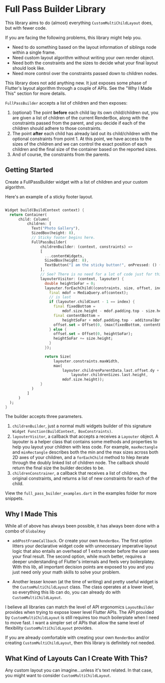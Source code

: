 # Full Pass Builder Library

This library aims to do (almost) everything `CustomMultiChildLayout` does, but with fewer code.

If you are facing the following problems, this library might help you.

- Need to do something based on the layout information of siblings node within a single frame.
- Need custom layout algorithm without writing your own render object.
- Need both the constraints and the sizes to decide what your final layout should look like.
- Need more control over the constraints passed down to children nodes.

This library does not add anything new. It just exposes some phase of Flutter's layout algorithm
through a couple of APIs. See the "Why I Made This" section for more details.

`FullPassBuilder` accepts a list of children and then exposes:

1. (optional) The point **before** each child lay its own child/children out, you are given a list
   of children of the current RenderBox, along with the constraints passed from the parent, and you
   decide if each of the children should adhere to those constraints.
2. The point **after** each child has already laid out its child/children with the optional
   constraints from point 1. At this point, we have access to the sizes of the children and we can
   control the exact position of each children and the final size of the container based on the
   reported sizes.
3. And of course, the constraints from the parents.

## Getting Started

Create a FullPassBuilder widget with a list of children and your custom algorithm.

Here's an example of a sticky footer layout.

```dart

Widget build(BuildContext context) {
  return Container(
      child: Column(
          children: [
            Text("Photo Gallery"),
            SizedBox(height: 8),
            // Sticky footer begins here.
            FullPassBuilder(
                childrenBuilder: (context, constraints) =>
                [
                  ...contentWidgets,
                  SizedBox(height: 8),
                  TextButton("I am the sticky button!", onPressed: () {}),
                ],
                // See? There is no need for a lot of code just for this.
                layouterVisitor: (context, layouter) {
                  double heightSoFar = 0;
                  layouter.forEachChild((constraints, size, offset, index) {
                    final mdof = MediaQuery.of(context);
                    // is last
                    if (layouter.childCount - 1 == index) {
                      final fixedBottom =
                          mdof.size.height - mdof.padding.top - size.height;
                      final contentBottom =
                          heightSoFar + mdof.padding.top - additonalBottomPadding;
                      offset.set = Offset(0, (max(fixedBottom, contentBottom)));
                    } else {
                      offset.set = Offset(0, heightSoFar);
                      heightSoFar += size.height;
                    }
                  });

                  return Size(
                      layouter.constraints.maxWidth,
                      max(
                          layouter.childrenParentData.last.offset.dy +
                              layouter.childrenSizes.last.height,
                          mdof.size.height));
                }
            )
          ]
      )
  );
}

```

The builder accepts three parameters.

1. `childrenBuilder`, just a normal multi widgets builder of this
   signature `Widget Function(BuildContext, BoxConstraints)`.
2. `layouterVisitor`, a callback that accepts a receives a `Layouter` object. A layouter is a helper
   class that contains some methods and properties to help you layout your children with less code.
   For example, `maxRectangle` and `minRectangle` describes both the min and the max sizes across
   both 2D axes of your children, and a `forEachChild` method to hlep iterate through the doubly
   linked list of children node. The callback should return the final size the builder decides to
   be.
3. `childrenConstrainer`, a callback that receives a list of children, the original constraints, and
   returns a list of new constraints for each of the child.

View the `full_pass_builder_examples.dart` in the examples folder for more snippets.

## Why I Made This

While all of above has always been possible, it has always been done with a combo of `GlobalKey`

+ `addPostFrameCallback`. Or create your own `RenderBox`. The first option litters your declarative
  widget code with unnecessary imperative layout logic that also entails an overhead of 1 extra
  render before the user sees your final result. The second option, while much better, requires a
  deeper understanding of Flutter's internals and feels very boilerplatey. With this lib, all
  important decision points are exposed to you and you just need only your math skills to solve your
  problem.

+ Another lesser known (at the time of writing) and pretty useful widget is
  the `CustomMultiChildLayout` class. The class operates at a lower level, so everything this lib
  can do, you can already do with `CustomMultiChildLayout`.

I believe all libraries can match the level of API ergonomics `LayoutBuilder` provides when trying
to expose lower level Flutter APIs. The API provided by `CustomMultiChildLayout` is still requires
too much boilerplate when I need to move fast. I want a simpler set of APIs that allow the same
level of flexibility `CustomMultiChildLayout` provides.

If you are already comfortable with creating your own `RenderBox` and/or
creating `CustomMultiChildLayout`, then this library is definitely not needed.

## What Kind of Layouts Can I Create With This?

Any custom layout you can imagine...unless it's text related. In that case, you might want to
consider `CustomMultiChildLayout`.